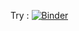 Try : [![Binder](https://mybinder.org/badge_logo.svg)](https://mybinder.org/v2/gh/gh4ag/freefall/HEAD?filepath=freefall_simulator.ipynb)